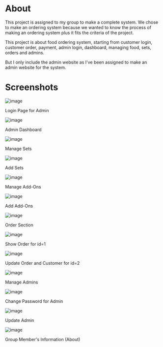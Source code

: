 # About

This project is assigned to my group to make a complete system. We chose to make an ordering system because we wanted to know the process of making an ordering system plus it fits the criteria of the project.

This project is about food ordering system, starting from customer login, customer order, payment, admin login, dashboard, managing food, sets, orders and admins.

But I only include the admin website as I've been assigned to make an admin website for the system.


# Screenshots

![image](https://user-images.githubusercontent.com/109788882/180466453-2ca08e22-bd5f-490f-a346-39443f771d13.png)

Login Page for Admin

![image](https://user-images.githubusercontent.com/109788882/180466536-a214daa1-9e65-4848-9524-8e03d9e97885.png)

Admin Dashboard

![image](https://user-images.githubusercontent.com/109788882/180466625-34a056bf-482f-4109-a771-4e81b9d56383.png)

Manage Sets

![image](https://user-images.githubusercontent.com/109788882/180467004-bc9be2fd-988b-4ec1-a277-c3656bb602db.png)

Add Sets

![image](https://user-images.githubusercontent.com/109788882/180466710-0af367a7-ec97-41f4-b143-18f8bee21063.png)

Manage Add-Ons

![image](https://user-images.githubusercontent.com/109788882/180467068-e8ec1fcc-4a3c-4e3b-9357-863e82db5db9.png)

Add Add-Ons

![image](https://user-images.githubusercontent.com/109788882/180466826-62fc7604-8849-45fd-9f0a-facb113467fa.png)

Order Section

![image](https://user-images.githubusercontent.com/109788882/180466894-5dea76f3-49e7-48f7-a117-eff7ce71b5be.png)

Show Order for id=1

![image](https://user-images.githubusercontent.com/109788882/180467168-d23da19b-4cc1-45be-ba32-7d43c91011f9.png)

Update Order and Customer for id=2

![image](https://user-images.githubusercontent.com/109788882/180467267-06b9c40a-6aab-423e-8ca2-7bb4f46c9e82.png)

Manage Admins

![image](https://user-images.githubusercontent.com/109788882/180467335-0190208a-61f6-4ced-bb13-f9c0aeeef69d.png)

Change Password for Admin

![image](https://user-images.githubusercontent.com/109788882/180467396-34c6b697-cd37-4e87-b7d4-8469e5ca888a.png)

Update Admin

![image](https://user-images.githubusercontent.com/109788882/180467497-5e6f4793-7d90-45f8-973a-0440b2f501a6.png)

Group Member's Information (About)
